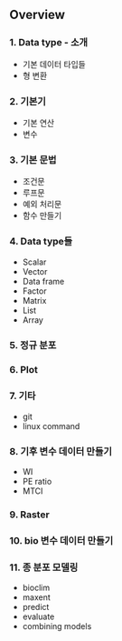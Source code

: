 ## Overview

### 1. Data type - 소개
- 기본 데이터 타입들
- 형 변환

### 2. 기본기
- 기본 연산
- 변수

### 3. 기본 문법
- 조건문
- 루프문
- 예외 처리문
- 함수 만들기

### 4. Data type들
- Scalar
- Vector
- Data frame
- Factor
- Matrix
- List
- Array

### 5. 정규 분포

### 6. Plot

### 7. 기타
- git
- linux command

### 8. 기후 변수 데이터 만들기
- WI
- PE ratio
- MTCI

### 9. Raster

### 10. bio 변수 데이터 만들기

### 11. 종 분포 모델링
- bioclim
- maxent
- predict
- evaluate
- combining models

